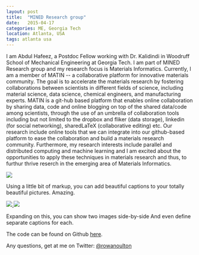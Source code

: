 ```yaml
---
layout: post
title:  "MINED Research group"
date:   2015-04-17 
categories: ME, Georgia Tech
location: Atlanta, USA
tags: atlanta usa
---
```


I am Abdul Hafeez, a Postdoc Fellow working with Dr. Kalidindi in Woodruff School of Mechanical Engineering at Georgia Tech. I am part of MINED Research group and my research focus is Materials Informatics. Currently, I am a member of MATIN -- a collaborative platform for innovative materials community. The goal is to accelerate the materials research by fostering collaborations between scientists in different fields of science, including material science, data science, chemical engineers, and manufacturing experts. MATIN is a git-hub based platform that enables online collaboration by sharing data, code and online blogging on top of the shared data/code among scientists, through the use of an umbrella of collaboration tools including but not limited to the dropbox and fliker (data storage), linkedin (for social networking), sharedLaTeX (collaborative editing) etc. Our research include online tools that we can integrate into our github-based platform to ease the collaboration and build a materials research community. 
Furthermore, my research interests include parallel and distributed computing and machine learning and I am excited about the opportunities to apply these techniques in materials research and thus, to furthur thrive reserch in the emerging area of Materials Informatics.

<div class="post-image post-image--split">
    <a href="#">
        <img src="http://mined-gatech.github.io/images/MINEDlogo.png" />
    </a>
    <p class="post-image-caption">Using a little bit of markup, you can add beautiful captions to your totally beautiful pictures. Amazing.</p>
</div>

<div class="post-image post-image--split">
    <a href="#">
        <img src="http://mined-gatech.github.io/images/matINlogo.png" />
    </a>
    <a href="#">
        <img src="http://placehold.it/435x500" />
    </a>
    <p class="post-image-caption">
    	<span class="post-image-caption-left">
    		Expanding on this, you can show two images side-by-side
    	</span>
    	<span class="post-image-caption-right">
    		And even define separate captions for each.
    	</span>
    </p>
</div>

The code can be found on Github [here](https://github.com/rowanoulton/travelog-theme).

Any questions, get at me on Twitter: [@rowanoulton](https://twitter.com/rowanoulton/)
